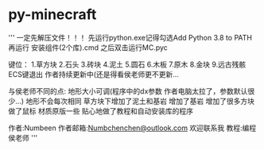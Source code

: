 # py-minecraft
'''
一定先解压文件！！！
先运行python.exe记得勾选Add Python 3.8 to PATH
再运行 安装组件(2个库).cmd
之后双击运行MC.pyc

键位：
1.草方块
2.石头
3.砖块
4.泥土
5.圆石
6.木板
7.原木
8.金块
9.远古残骸
ECS键退出
作者持续更新中(还是得看侯老师更不更新...

与侯老师不同的点:
地形大小可调(程序中的dx参数 作者电脑太拉了，参数默认很少...)
地形不会每次相同
草方块下增加了泥土和基岩
增加了基岩
增加了很多方块
做了鼠标
材质原版一些
贴心地做了教程和自动安装库的程序

作者:Numbeen
作者邮箱:Numbchenchen@outlook.com  欢迎联系我
教程:编程侯老师
'''
